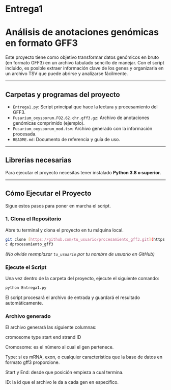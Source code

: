 # Entrega1

# Análisis de anotaciones genómicas en formato GFF3

Este proyecto tiene como objetivo transformar datos genómicos en bruto (en formato GFF3) en un archivo tabulado sencillo de manejar. Con el script incluido, es posible extraer información clave de los genes y organizarla en un archivo TSV que puede abrirse y analizarse fácilmente.

---

## Carpetas y programas del proyecto

-   `Entrega1.py`: Script principal que hace la lectura y procesamiento del GFF3.
-   `Fusarium_oxysporum.FO2.62.chr.gff3.gz`: Archivo de anotaciones genómicas comprimido (ejemplo).
-   `Fusarium_oxysporum_mod.tsv`: Archivo generado con la información procesada.
-   `README.md`: Documento de referencia y guía de uso.

---

## Librerías necesarias

Para ejecutar el proyecto necesitas tener instalado **Python 3.8 o superior**.


---

## Cómo Ejecutar el Proyecto

Sigue estos pasos para poner en marcha el script.

### 1. Clona el Repositorio
Abre tu terminal y clona el proyecto en tu máquina local.

```bash
git clone [https://github.com/tu_usuario/procesamiento_gff3.git](https://github.com/tu_usuario/procesamiento_gff3.git)
c dprocesamiento_gff3
```
*(No olvide reemplazar `tu_usuario` por tu nombre de usuario en GitHub)*

###  Ejecute el Script
Una vez dentro de la carpeta del proyecto, ejecute el siguiente comando:

```bash
python Entrega1.py
```

El script procesará el archivo de entrada y guardará el resultado automáticamente.
### Archivo generado
El archivo generará las siguiente columnas:

cromosome	type	start	end	strand	ID

Cromosome: es el número al cual el gen pertenece.

Type: si es mRNA, exon, o cualquier caracteristica que la base de datos en formato gff3 proporcione.

Start y End: desde que posición empieza a cual termina.

ID: la id que el archivo le da a cada gen en específico.

